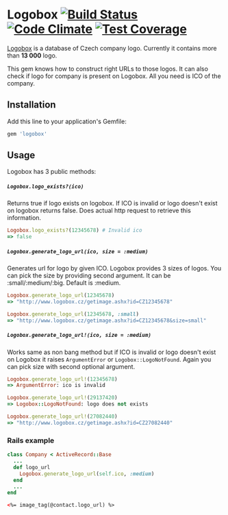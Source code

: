Logobox [![Build Status](https://travis-ci.org/ucetnictvi-on-line/logobox.svg?branch=master)](https://travis-ci.org/ucetnictvi-on-line/logobox) [![Code Climate](https://codeclimate.com/github/ucetnictvi-on-line/logobox/badges/gpa.svg)](https://codeclimate.com/github/ucetnictvi-on-line/logobox) [![Test Coverage](https://codeclimate.com/github/ucetnictvi-on-line/logobox/badges/coverage.svg)](https://codeclimate.com/github/ucetnictvi-on-line/logobox)
=============

[Logobox](http://www.logobox.cz/) is a database of Czech company logo. Currently it contains more than **13 000** logo.

This gem knows how to construct right URLs to those logos. It can also check if logo for company is present on Logobox. All you need is ICO of the company.

## Installation

Add this line to your application's Gemfile:

```ruby
gem 'logobox'
```

## Usage
Logobox has 3 public methods:

##### `Logobox.logo_exists?(ico)`

Returns true if logo exists on logobox. If ICO is invalid or logo doesn't exist on logobox returns false. Does actual http request to retrieve this information.
```ruby
Logobox.logo_exists?(12345678) # Invalid ico
=> false
```

##### `Logobox.generate_logo_url(ico, size = :medium)`

Generates url for logo by given ICO. Logobox provides 3 sizes of logos. You can pick the size by providing second argument. It can be :small/:medium/:big. Default is :medium.
```ruby
Logobox.generate_logo_url(12345678)
=> "http://www.logobox.cz/getimage.ashx?id=CZ12345678"

Logobox.generate_logo_url(12345678, :small)
=> "http://www.logobox.cz/getimage.ashx?id=CZ12345678&size=small"
```

##### `Logobox.generate_logo_url!(ico, size = :medium)`

Works same as non bang method but if ICO is invalid or logo doesn't exist on Logobox it raises `ArgumentError` or `Logobox::LogoNotFound`. Again you can pick size with second optional argument.
```ruby
Logobox.generate_logo_url!(12345678)
=> ArgumentError: ico is invalid

Logobox.generate_logo_url!(29137420)
=> Logobox::LogoNotFound: logo does not exists

Logobox.generate_logo_url!(27082440)
=> "http://www.logobox.cz/getimage.ashx?id=CZ27082440"
```

### Rails example
```ruby
class Company < ActiveRecord::Base
  ...
  def logo_url
    Logobox.generate_logo_url(self.ico, :medium)
  end
  ...
end
```

```html
<%= image_tag(@contact.logo_url) %>
```
